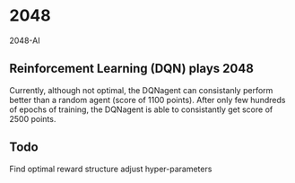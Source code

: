 # 2048
2048-AI

## Reinforcement Learning (DQN) plays 2048
Currently, although not optimal, the DQNagent can consistanly perform better than a random agent (score of 1100 points).
After only few hundreds of epochs of training, the DQNagent is able to consistantly get score of 2500 points.

## Todo
Find optimal reward structure
adjust hyper-parameters
